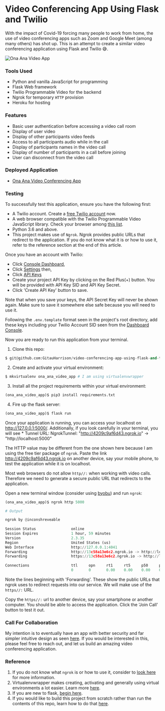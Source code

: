 # Video Conferencing App Using Flask and Twilio

With the impact of Covid-19 forcing many people to work from home, the use of video conferencing apps such as Zoom and Google Meet (among many others) has shot up. This is an attempt to create a similar video conferencing application using Flask and Twilio :sweat_smile:.

![Ona Ana Video App](app/static/img/ona_ana.gif)

### Tools Used
* Python and vanilla JavaScript for programming
* Flask Web framework
* Twilio Programmable Video for the backend
* Ngrok for temporary `HTTP` provision
* Heroku for hosting

### Features
* Basic user authentication before accessing a video call room
* Display of user video
* Display of other participants video feeds
* Access to all participants audio while in the call
* Display of participants names in the video call
* Display of number of participants in a call before joining
* User can disconnect from the video call

### Deployed Application
* [Ona Ana Video Conferencing App](https://ona-ana-video-app.herokuapp.com/)

### Testing

To successfully test this application, ensure you have the following first:

* A Twilio account. Create a [free Twilio account](www.twilio.com/referral/WNPWrR) now.
* A web browser compatible with the Twilio Programmable Video JavaScript library. Check your browser among [this list](https://www.twilio.com/docs/video/javascript).
* Python 3.6 and above.
* This project makes use of `Ngrok`. Ngrok provides public URLs that redirect to the application. If you do not know what it is or how to use it, refer to the reference section at the end of this article.

Once you have an account with Twilio:
* Click [Console Dashboard](https://www.twilio.com/console), 
* Click [Settings](https://www.twilio.com/console/project/settings) then,
* Click [API Keys](https://www.twilio.com/console/project/api-keys)
* Create your project API Key by clicking on the Red Plus(+) button. You will be provided with API Key SID and API Key Secret. 
* Click 'Create API Key' button to save.

Note that when you save your keys, the API Secret Key will never be shown again. Make sure to save it somewhere else safe because you will need to use it.

Following the `.env.template` format seen in the project's root directory, add these keys including your Twilio Account SID  seen from the [Dashboard Console](https://www.twilio.com/console).

Now you are ready to run this application from your terminal.

1. Clone this repo:

```python
$ git@github.com:GitauHarrison/video-conferencing-app-using-flask-and-twilio.git
```

2. Create and activate your virtual environment:

```python
$ mkvirtualenv ona_ana_video_app # I am using virtualenvwrapper
```

3. Install all the project requirements within your virtual environment:

```python
(ona_ana_video_app)$ pip3 install requirements.txt
```

4. Fire up the flask server:

```python
(ona_ana_video_app)$ flask run
```

Once your application is running, you can access your localhost on http://127.0.0.1:5000/. Additionally, if you look carefully in your terminal, you will see * Tunnel URL: NgrokTunnel: "http://4209c9af6d43.ngrok.io" -> "http://localhost:5000"

The HTTP value may be different from the one shown here because I am using the free tier package of `ngrok`. Paste the link http://4209c9af6d43.ngrok.io on another device, say your mobile phone, to test the application while it is on localhost.

Most web browsers do not allow `http//:` when working with video calls. Therefore we need to generate a secure public URL that redirects to the application. 

Open a new terminal window (consider using [byobu](https://www.byobu.org/)) and run `ngrok`:

```python
(ona_ana_video_app)$ ngrok http 5000

# Output

ngrok by @inconshreveable                                                  (Ctrl+C to quit)
                                                                                           
Session Status                online                                                       
Session Expires               1 hour, 59 minutes                                           
Version                       2.3.35                                                       
Region                        United States (us)                                           
Web Interface                 http://127.0.0.1:4041                                        
Forwarding                    http://13c58a13e6c2.ngrok.io -> http://localhost:5000        
Forwarding                    https://13c58a13e6c2.ngrok.io -> http://localhost:5000       
                                                                                           
Connections                   ttl     opn     rt1     rt5     p50     p90                  
                              0       0       0.00    0.00    0.00    0.00
```

Note the lines beginning with 'Forwarding'. These show the public URLs that ngrok uses to redirect requests into our service. We will make use of the `https//:` URL.

Copy the `https//:` url to another device, say your smartphone or another computer. You should be able to access the application. Click the 'Join Call' button to test it out.

### Call For Collaboration

My intention is to eventually  have an app with better security and far simpler intuitive design as seen [here](https://www.figma.com/proto/kDRrcS8b0OJywkhH0Qm4LQ/Ona-Ana-Video-App?node-id=3%3A2&scaling=min-zoom). If you would be interested in this, please feel free to reach out, and let us build an amazing video conferencing application.

### Reference
1. If you do not know what `ngrok` is or how to use it, consider to [look here](https://gitauharrison-blog.herokuapp.com/ngrok) for more information.
2. Virtualenvwrapper makes creating, activating and generally using virtual environments a lot easier. Learn more [here](https://gitauharrison-blog.herokuapp.com/virtualenvwrapper).
3. If you are new to flask, [begin here](https://gitauharrison-blog.herokuapp.com/personal-blog).
4. If you would like to build this project from scratch rather than run the contents of this repo, learn how to do that [here](https://github.com/GitauHarrison/notes/blob/master/video_call_app.md).
